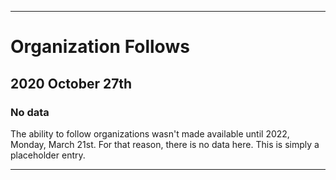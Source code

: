 
***

# Organization Follows

## 2020 October 27th

### No data

The ability to follow organizations wasn't made available until 2022, Monday, March 21st. For that reason, there is no data here. This is simply a placeholder entry.

***
